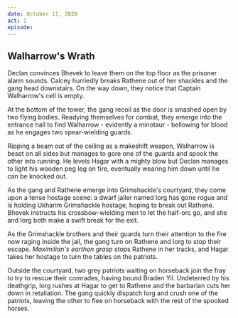 ```yaml
---
date: October 11, 2020
act: 1
episode: 
---
```

##  Walharrow's Wrath

Declan convinces Bhevek to leave them on the top floor as the prisoner alarm sounds. Calcey hurriedly breaks Rathene out of her shackles and the gang head downstairs. On the way down, they notice that Captain Walharrow's cell is empty.

At the bottom of the tower, the gang recoil as the door is smashed open by two flying bodies. Readying themselves for combat, they emerge into the entrance hall to find Walharrow - evidently a minotaur - bellowing for blood as he engages two spear-wielding guards.

Ripping a beam out of the ceiling as a makeshift weapon, Walharrow is beset on all sides but manages to gore one of the guards and spook the other into running. He levels Hagar with a mighty blow but Declan manages to light his wooden peg leg on fire, eventually wearing him down until he can be knocked out.

As the gang and Rathene emerge into Grimshackle's courtyard, they come upon a tense hostage scene: a dwarf jailer named Iorg has gone rogue and is holding Ukharim Grimshackle hostage, hoping to break out Rathene. Bhevek instructs his crossbow-wielding men to let the half-orc go, and she and Iorg both make a swift break for the exit.

As the Grimshackle brothers and their guards turn their attention to the fire now raging inside the jail, the gang turn on Rathene and Iorg to stop their escape. *Maximilian's earthen grasp* stops Rathene in her tracks, and Hagar takes her hostage to turn the tables on the patriots.

Outside the courtyard, two grey patriots waiting on horseback join the fray to try to rescue their comrades, having bound Braden Yil. Undeterred by his deathgrip, Iorg rushes at Hagar to get to Rathene and the barbarian cuts her down in retaliation. The gang quickly dispatch Iorg and crush one of the patriots, leaving the other to flee on horseback with the rest of the spooked horses.
